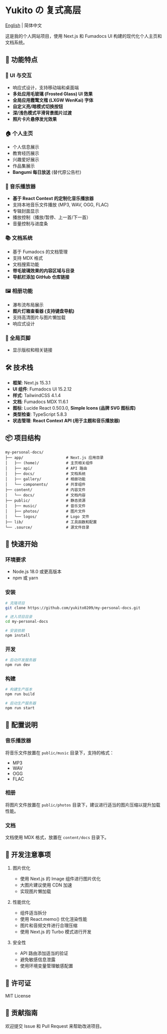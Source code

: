 # Yukito の 复式高层

[English](./README_EN.md) | 简体中文

这是我的个人网站项目，使用 Next.js 和 Fumadocs UI 构建的现代化个人主页和文档系统。

## 🌟 功能特点

### 🎨 UI 与交互
- 响应式设计，支持移动端和桌面端
- **多处应用毛玻璃 (Frosted Glass) UI 效果**
- **全局应用霞鹜文楷 (LXGW WenKai) 字体**
- **自定义亮/暗模式切换按钮**
- **深/浅色模式平滑背景图片过渡**
- **照片卡片悬停发光效果**

### 🏠 个人主页
- 个人信息展示
- 教育经历展示
- 兴趣爱好展示
- 作品集展示
- **Bangumi 每日放送** (替代原公告栏)

### 🎵 音乐播放器
- **基于 React Context 的定制化音乐播放器**
- 支持本地音乐文件播放 (MP3, WAV, OGG, FLAC)
- 专辑封面显示
- 播放控制（播放/暂停、上一首/下一首）
- 音量控制与进度条

### 📚 文档系统
- 基于 Fumadocs 的文档管理
- 支持 MDX 格式
- 文档搜索功能
- **带毛玻璃效果的内容区域与目录**
- **导航栏添加 GitHub 仓库链接**

### 🖼️ 相册功能
- 瀑布流布局展示
- **图片灯箱查看器 (支持键盘导航)**
- 支持高清图片与图片懒加载
- 响应式设计

### 🦶 全局页脚
- 显示版权和相关链接

## 🛠️ 技术栈

- **框架**: Next.js 15.3.1
- **UI 组件**: Fumadocs UI 15.2.12
- **样式**: TailwindCSS 4.1.4
- **文档**: Fumadocs MDX 11.6.1
- **图标**: Lucide React 0.503.0, **Simple Icons (品牌 SVG 图标库)**
- **类型检查**: TypeScript 5.8.3
- **状态管理**: **React Context API (用于主题和音乐播放器)**

## 📦 项目结构

```
my-personal-docs/
├── app/                   # Next.js 应用目录
│   ├── (home)/            # 主页相关组件
│   ├── api/               # API 路由
│   ├── docs/              # 文档系统
│   ├── gallery/           # 相册功能
│   └── components/        # 共享组件
├── content/               # 内容文件
│   └── docs/              # 文档内容
├── public/                # 静态资源
│   ├── music/             # 音乐文件
│   ├── photos/            # 图片文件
│   └── logos/             # Logo 文件
├── lib/                   # 工具函数和配置
└── .source/               # 源文件目录
```

## 🚀 快速开始

### 环境要求

- Node.js 18.0 或更高版本
- npm 或 yarn

### 安装

```bash
# 克隆项目
git clone https://github.com/yukito0209/my-personal-docs.git

# 进入项目目录
cd my-personal-docs

# 安装依赖
npm install
```

### 开发

```bash
# 启动开发服务器
npm run dev
```

### 构建

```bash
# 构建生产版本
npm run build

# 启动生产服务器
npm run start
```

## 🔧 配置说明

### 音乐播放器

将音乐文件放置在 `public/music` 目录下，支持的格式：
- MP3
- WAV
- OGG
- FLAC

### 相册

将图片文件放置在 `public/photos` 目录下，建议进行适当的图片压缩以提升加载性能。

### 文档

文档使用 MDX 格式，放置在 `content/docs` 目录下。

## 📝 开发注意事项

1. 图片优化
   - 使用 Next.js 的 Image 组件进行图片优化
   - 大图片建议使用 CDN 加速
   - 实现图片懒加载

2. 性能优化
   - 组件适当拆分
   - 使用 React.memo() 优化渲染性能
   - 图片和音频文件进行合理压缩
   - 使用 Next.js 的 Turbo 模式进行开发

3. 安全性
   - API 路由添加适当的验证
   - 避免敏感信息泄露
   - 使用环境变量管理敏感配置

## 📄 许可证

MIT License

## 🤝 贡献指南

欢迎提交 Issue 和 Pull Request 来帮助改进项目。
